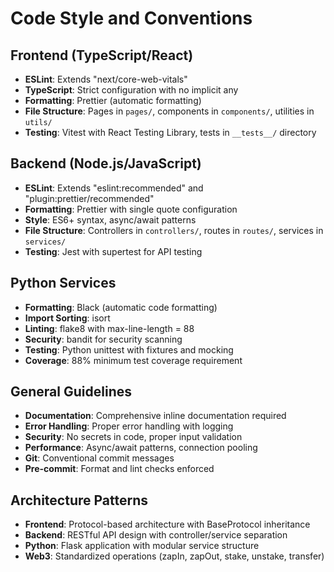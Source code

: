 # Code Style and Conventions

## Frontend (TypeScript/React)
- **ESLint**: Extends "next/core-web-vitals"
- **TypeScript**: Strict configuration with no implicit any
- **Formatting**: Prettier (automatic formatting)
- **File Structure**: Pages in `pages/`, components in `components/`, utilities in `utils/`
- **Testing**: Vitest with React Testing Library, tests in `__tests__/` directory

## Backend (Node.js/JavaScript)
- **ESLint**: Extends "eslint:recommended" and "plugin:prettier/recommended"
- **Formatting**: Prettier with single quote configuration
- **Style**: ES6+ syntax, async/await patterns
- **File Structure**: Controllers in `controllers/`, routes in `routes/`, services in `services/`
- **Testing**: Jest with supertest for API testing

## Python Services
- **Formatting**: Black (automatic code formatting)
- **Import Sorting**: isort
- **Linting**: flake8 with max-line-length = 88
- **Security**: bandit for security scanning
- **Testing**: Python unittest with fixtures and mocking
- **Coverage**: 88% minimum test coverage requirement

## General Guidelines
- **Documentation**: Comprehensive inline documentation required
- **Error Handling**: Proper error handling with logging
- **Security**: No secrets in code, proper input validation
- **Performance**: Async/await patterns, connection pooling
- **Git**: Conventional commit messages
- **Pre-commit**: Format and lint checks enforced

## Architecture Patterns
- **Frontend**: Protocol-based architecture with BaseProtocol inheritance
- **Backend**: RESTful API design with controller/service separation
- **Python**: Flask application with modular service structure
- **Web3**: Standardized operations (zapIn, zapOut, stake, unstake, transfer)